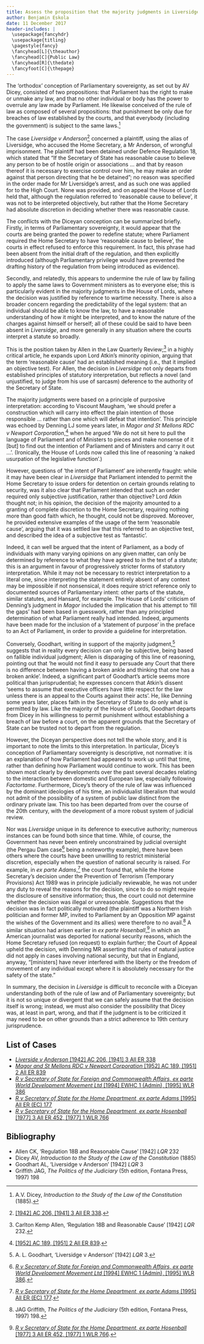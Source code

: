 ```yaml
---
title: Assess the proposition that the majority judgments in Liversidge v Anderson were wholly subversive of the principles both of the rule of law and the sovereignty of Parliament as Dicey would have understood them
author: Benjamin Eskola
date: 11 December 2017
header-includes: |
  \usepackage{fancyhdr}
  \usepackage{titling}
  \pagestyle{fancy}
  \fancyhead[L]{\theauthor}
  \fancyhead[C]{Public Law}
  \fancyhead[R]{\thedate}
  \fancyfoot[C]{\thepage}
---
```


The ‘orthodox’ conception of Parliamentary sovereignty, as set out by AV Dicey, consisted of two propositions: that Parliament has the right to make or unmake any law, and that no other individual or body has the power to overrule any law made by Parliament. He likewise conceived of the rule of law as composed of several propositions: that punishment be only due for breaches of law established by the courts, and that everybody (including the government) is subject to the same laws.[^1]

The case _Liversidge v Anderson_[^2] concerned a plaintiff, using the alias of Liversidge, who accused the Home Secretary, a Mr Anderson, of wrongful imprisonment. The plaintiff had been detained under Defence Regulation 18, which stated that “If the Secretary of State has reasonable cause to believe any person to be of hostile origin or associations … and that by reason thereof it is necessary to exercise control over him, he may make an order against that person directing that he be detained”; no reason was specified in the order made for Mr Liversidge’s arrest, and as such one was applied for to the High Court. None was provided, and on appeal the House of Lords held that, although the regulation referred to ‘reasonable cause to believe’, it was not to be interpreted objectively, but rather that the Home Secretary had absolute discretion in deciding whether there was reasonable cause.

The conflicts with the Diceyan conception can be summarized briefly. Firstly, in terms of Parliamentary sovereignty, it would appear that the courts are being granted the power to redefine statute; where Parliament required the Home Secretary to have ‘reasonable cause to believe’, the courts in effect refused to enforce this requirement. In fact, this phrase had been absent from the initial draft of the regulation, and then explicitly introduced (although Parliamentary privilege would have prevented the drafting history of the regulation from being introduced as evidence).

Secondly, and relatedly, this appears to undermine the rule of law by failing to apply the same laws to Government ministers as to everyone else; this is particularly evident in the majority judgments in the House of Lords, where the decision was justified by reference to wartime necessity. There is also a broader concern regarding the predictability of the legal system: that an individual should be able to know the law, to have a reasonable understanding of how it might be interpreted, and to know the nature of the charges against himself or herself; all of these could be said to have been absent in _Liversidge_, and more generally in any situation where the courts interpret a statute so broadly.

This is the position taken by Allen in the Law Quarterly Review;[^3] in a highly critical article, he expands upon Lord Atkin’s minority opinion, arguing that the term ‘reasonable cause’ had an established meaning (i.e., that it implied an objective test). For Allen, the decision in _Liversidge_ not only departs from established principles of statutory interpretation, but reflects a novel (and unjustified, to judge from his use of sarcasm) deference to the authority of the Secretary of State.

The majority judgments were based on a principle of purposive interpretation: according to Viscount Maugham, ‘we should prefer a construction which will carry into effect the plain intention of those responsible … rather than one which will defeat that intention’. This principle was echoed by Denning LJ some years later, in _Magor and St Mellons RDC v Newport Corporation_,[^4] when he argued ‘We do not sit here to pull the language of Parliament and of Ministers to pieces and make nonsense of it [but] to find out the intention of Parliament and of Ministers and carry it out …’. (Ironically, the House of Lords now called this line of reasoning ‘a naked usurpation of the legislative function’.)

However, questions of ‘the intent of Parliament’ are inherently fraught: while it may have been clear in _Liversidge_ that Parliament intended to permit the Home Secretary to issue orders for detention on certain grounds relating to security, was it also clear that Parliament intended that such an order required only subjective justification, rather than objective? Lord Atkin thought not; in his opinion, the decision of the majority amounted to a granting of complete discretion to the Home Secretary, requiring nothing more than good faith which, he thought, could not be disproved. Moreover, he provided extensive examples of the usage of the term ‘reasonable cause’, arguing that it was settled law that this referred to an objective test, and described the idea of a subjective test as ‘fantastic’.

Indeed, it can well be argued that the intent of Parliament, as a body of individuals with many varying opinions on any given matter, can only be determined by reference to what they have agreed to in the text of a statute; this is an argument in favour of progressively stricter forms of statutory interpretation. While it may not be necessary to restrict interpretation to a literal one, since interpreting the statement entirely absent of any context may be impossible if not nonsensical, it does require strict reference only to documented sources of Parliamentary intent: other parts of the statute, similar statutes, and Hansard, for example. The House of Lords’ criticism of Denning’s judgment in _Magor_ included the implication that his attempt to ‘fill the gaps’ had been based in guesswork, rather than any principled determination of what Parliament really had intended. Indeed, arguments have been made for the inclusion of a ‘statement of purpose’ in the preface to an Act of Parliament, in order to provide a guideline for interpretation.

Conversely, Goodhart, writing in support of the majority judgment,[^5] suggests that in reality every decision can only be subjective, being based on fallible individual judgment; Allen is disparaging of this line of reasoning, pointing out that ‘he would not find it easy to persuade any Court that there is no difference between having a broken ankle and thinking that one has a broken ankle’. Indeed, a significant part of Goodhart’s article seems more political than jurisprudential; he expresses concern that Atkin’s dissent ‘seems to assume that executive officers have little respect for the law unless there is an appeal to the Courts against their acts’. He, like Denning some years later, places faith in the Secretary of State to do only what is permitted by law. Like the majority of the House of Lords, Goodhart departs from Dicey in his willingness to permit punishment without establishing a breach of law before a court, on the apparent grounds that the Secretary of State can be trusted not to depart from the regulation.

However, the Diceyan perspective does not tell the whole story, and it is important to note the limits to this interpretation. In particular, Dicey’s conception of Parliamentary sovereignty is descriptive, not normative: it is an explanation of how Parliament had appeared to work up until that time, rather than defining how Parliament would continue to work. This has been shown most clearly by developments over the past several decades relating to the interaction between domestic and European law, especially following _Factortame_. Furthermore, Dicey’s theory of the rule of law was influenced by the dominant ideologies of his time, an individualist liberalism that would not admit of the possibility of a system of public law distinct from the ordinary private law. This too has been departed from over the course of the 20th century, with the development of a more robust system of judicial review.

Nor was _Liversidge_ unique in its deference to executive authority; numerous instances can be found both since that time. While, of course, the Government has never been entirely unconstrained by judicial oversight (the Pergau Dam case[^6] being a noteworthy example), there have been others where the courts have been unwilling to restrict ministerial discretion, especially when the question of national security is raised. For example, in _ex parte Adams_,[^7] the court found that, while the Home Secretary’s decision under the Prevention of Terrorism (Temporary Provisions) Act 1989 was in principle judicially reviewable, he was not under any duty to reveal the reasons for the decision, since to do so might require the disclosure of sensitive information; thus, the court could not determine whether the decision was illegal or unreasonable. Suggestions that the decision was in fact politically motivated (the plaintiff was a Northern Irish politician and former MP, invited to Parliament by an Opposition MP against the wishes of the Government and its allies) were therefore to no avail.[^8] A similar situation had arisen earlier in _ex parte Hosenball_,[^9] in which an American journalist was deported for national security reasons, which the Home Secretary refused (on request) to explain further; the Court of Appeal upheld the decision, with Denning MR asserting that rules of natural justice did not apply in cases involving national security, but that in England, anyway, “[ministers] have never interfered with the liberty or the freedom of movement of any individual except where it is absolutely necessary for the safety of the state.”

In summary, the decision in _Liversidge_ is difficult to reconcile with a Diceyan understanding both of the rule of law and of Parliamentary sovereignty; but it is not so unique or divergent that we can safely assume that the decision itself is wrong; instead, we must also consider the possibility that Dicey was, at least in part, wrong, and that if the judgment is to be criticized it may need to be on other grounds than a strict adherence to 19th century jurisprudence.

[^1]: A.V. Dicey, *Introduction to the Study of the Law of the Constitution* (1885).
[^2]: [[1942] AC 206, [1941] 3 All ER 338][1].
[^3]: Carlton Kemp Allen, ‘Regulation 18B and Reasonable Cause’ [1942] _LQR_ 232.
[^4]: [[1952] AC 189, [1951] 2 All ER 839][2].
[^5]: A. L. Goodhart, ‘Liversidge v Anderson’ [1942] _LQR_ 3.
[^6]: [_R v Secretary of State for Foreign and Commonwealth Affairs, ex parte World Development Movement Ltd_ [1994] EWHC 1 (Admin), [1995] WLR 386][3].
[^7]: [_R v Secretary of State for the Home Department, ex parte Adams_ [1995] All ER (EC) 177][4].
[^8]: JAG Griffith, _The Politics of the Judiciary_ (5th edition, Fontana Press, 1997) 198.
[^9]: [_R v Secretary of State for the Home Department, ex parte Hosenball_ [1977] 3 All ER 452, [1977] 1 WLR 766][5].

## List of Cases

- [_Liverside v Anderson_ [1942] AC 206, [1941] 3 All ER 338][1]
- [_Magor and St Mellons RDC v Newport Corporation_ [1952] AC 189, [1951] 2 All ER 839][2]
- [_R v Secretary of State for Foreign and Commonwealth Affairs, ex parte World Development Movement Ltd_ [1994] EWHC 1 (Admin), [1995] WLR 386][3]
- [_R v Secretary of State for the Home Department, ex parte Adams_ [1995] All ER (EC) 177][4]
- [_R v Secretary of State for the Home Department, ex parte Hosenball_ [1977] 3 All ER 452, [1977] 1 WLR 766][5]

## Bibliography

- Allen CK, ‘Regulation 18B and Reasonable Cause’ [1942] _LQR_ 232
- Dicey AV, *Introduction to the Study of the Law of the Constitution* (1885)
- Goodhart AL, ‘Liversidge v Anderson’ [1942] _LQR_ 3
- Griffith JAG, _The Politics of the Judiciary_ (5th edition, Fontana Press, 1997) 198

[1]: https://swarb.co.uk/liversidge-v-sir-john-anderson-hl-3-nov-1941/
[2]: https://swarb.co.uk/magor-and-st-mellons-rural-district-council-v-newport-corporaion-hl-1951/
[3]: https://swarb.co.uk/regina-v-secretary-of-state-for-foreign-affairs-ex-parte-the-world-development-movement-ltd-admn-10-nov-1994/
[4]: https://swarb.co.uk/regina-v-secretary-of-state-for-home-dept-ex-parte-adams-qbd-10-aug-1994/
[5]: https://swarb.co.uk/regina-v-home-secretary-ex-parte-hosenball-CA-1977/
